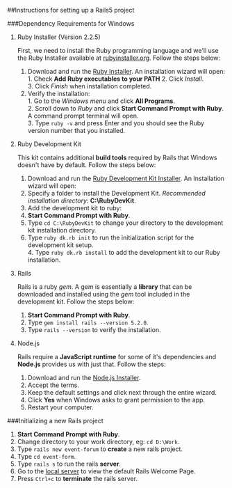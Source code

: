 ##Instructions for setting up a Rails5 project

###Dependency Requirements for Windows
1. Ruby Installer (Version 2.2.5)  

	First, we need to install the Ruby programming language and we'll use the Ruby Installer available at [rubyinstaller.org](https://rubyinstaller.org/downloads/). Follow the steps below:

	  1. Download and run the [Ruby Installer](http://dl.bintray.com/oneclick/rubyinstaller/rubyinstaller-2.2.5.exe). An installation wizard will open:  
	    1. Check **Add Ruby executables to your PATH**
	    2. Click *Install*.  
	    3. Click *Finish* when installation completed.  
	  2. Verify the installation:  
	    1. Go to the *Windows menu* and click **All Programs**.  
	    2. Scroll down to *Ruby* and click **Start Command Prompt with Ruby**. A command prompt terminal will open.  
	    3. Type `ruby -v` and press Enter and you should see the Ruby version number that you installed.

2. Ruby Development Kit

	This kit contains additional **build tools** required by Rails that Windows doesn't have by default. Follow the steps below:

	1. Download and run the [Ruby Development Kit Installer](http://dl.bintray.com/oneclick/rubyinstaller/DevKit-mingw64-32-4.7.2-20130224-1151-sfx.exe). An Installation wizard will open: 
	  2. Specify a folder to install the Development Kit. *Recommended installation directory*: **C:\RubyDevKit**.
	2. Add the development kit to ruby:  
	  1. **Start Command Prompt with Ruby**.  
	  2. Type `cd C:\RubyDevKit` to change your directory to the development kit installation directory.  
	  3. Type `ruby dk.rb init` to run the initialization script for the development kit setup.  
		4. Type `ruby dk.rb install` to add the development kit to our Ruby installation.  

3. Rails

	Rails is a ruby *gem*. A gem is essentially a **library** that can be downloaded and installed using the *gem* tool included in the development kit. Follow the steps below:

	1. **Start Command Prompt with Ruby**. 
	2. Type `gem install rails --version 5.2.0`.  
	3. Type `rails --version` to verify the installation.

4. Node.js

	Rails require a **JavaScript runtime** for some of it's dependencies and **Node.js** provides us with just that. Follow the steps:

	1. Download and run the [Node.js Installer](https://nodejs.org/dist/v8.11.2/node-v8.11.2-x86.msi).  
	2. Accept the terms.  
	3. Keep the default settings and click next through the entire wizard.  
	4. Click **Yes** when Windows asks to grant permission to the app.  
	5. Restart your computer.  

###Initializing a new Rails project
1. **Start Command Prompt with Ruby**.  
2. Change directory to your work directory, eg: `cd D:\Work`.  
3. Type `rails new event-forum` to **create** a new rails project.  
4. Type `cd event-form`.  
4. Type `rails s` to run the rails **server**.  
5. Go to the [local server](http://localhost:3000) to view the default Rails Welcome Page.
6. Press `Ctrl+c` to **terminate** the rails server.  